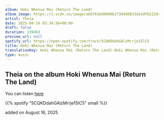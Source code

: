 ```yaml
---
album: Hoki Whenua Mai (Return The Land)
album_image: https://i.scdn.co/image/ab67616d0000b27384d0833de3df62219ad05d1d
artist: Theia
date: 2025-08-16 03:34:58+00:00
draft: false
duration: 139483
preview_url: null
spotify_url: https://open.spotify.com/track/5CQKDdahGAlzMrrje15lC5
title: Hoki Whenua Mai (Return The Land)
translationKey: Hoki Whenua Mai (Return The Land)-Hoki Whenua Mai (Return The Land)-Theia
type: music
---
```



## Theia on the album Hoki Whenua Mai (Return The Land)

You can listen [here](https://open.spotify.com/track/5CQKDdahGAlzMrrje15lC5)

{{% spotify "5CQKDdahGAlzMrrje15lC5" small %}}

added on August 16, 2025